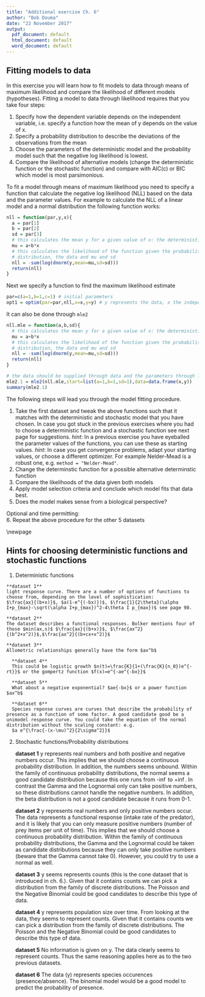 ```yaml
---
title: "Additional exercise Ch. 6"
author: "Bob Douma"
date: "22 November 2017"
output:
  pdf_document: default
  html_document: default
  word_document: default
---
```


## Fitting models to data

In this exercise you will learn how to fit models to data through means of maximum likelihood and compare the likelihood of different models (hypotheses). Fitting a model to data through likelihood requires that you take four steps: 

1. Specify how the dependent variable depends on the independent variable, i.e. specify a function how the mean of y depends on the value of x.
2. Specify a probability distribution to describe the deviations of the observations from the mean
3. Choose the parameters of the deterministic model and the probability model such that the negative log likelihood is lowest.
4. Compare the likelihood of alternative models (change the deterministic function or the stochastic function) and compare with AIC(c) or BIC which model is most parsimonious. 

To fit a model through means of maximum likelihood you need to specify a function that calculate the negative log likelihood (NLL) based on the data and the parameter values. For example to calculate the NLL of a linear model and a normal distribution the following function works: 



```r
nll = function(par,y,x){
  a = par[1]
  b = par[2]
  sd = par[3]
  # this calculates the mean y for a given value of x: the deterministic function
  mu = a+b*x 
  # this calculates the likelihood of the function given the probability 
  # distribution, the data and mu and sd
  nll = -sum(log(dnorm(y,mean=mu,sd=sd))) 
  return(nll)
}
```

Next we specify a function to find the maximum likelihood estimate


```r
par=c(a=1,b=1,c=1) # initial parameters
opt1 = optim(par=par,nll,x=x,y=y) # y represents the data, x the independent variable
```

It can also be done through `mle2`

```r
nll.mle = function(a,b,sd){
  # this calculates the mean y for a given value of x: the deterministic function
  mu = a+b*x 
  # this calculates the likelihood of the function given the probability 
  # distribution, the data and mu and sd
  nll = -sum(log(dnorm(y,mean=mu,sd=sd))) 
  return(nll)
}
```


```r
# the data should be supplied through data and the parameters through list().
mle2.1 = mle2(nll.mle,start=list(a=1,b=1,sd=1),data=data.frame(x,y)) 
summary(mle2.1)
```


The following steps will lead you through the model fitting procedure. 

1. Take the first dataset and tweak the above functions such that it matches with the deterministic and stochastic model that you have chosen. In case you got stuck in the previous exercises where you had to choose a deterministic function and a stochastic function see next page for suggestions. 
  _hint_: In a previous exercise you have eyeballed the parameter values of the functions, you can use these as starting values.
  _hint_: In case you get convergence problems, adapt your starting values, or choose a different optimizer. For example Nelder-Mead is a robust one, e.g. `method = "Nelder-Mead"`.
2. Change the determinstic function for a possible alternative determinstic function
3. Compare the likelihoods of the data given both models
4. Apply model selection criteria and conclude which model fits that data best. 
5. Does the model makes sense from a biological perspective?
      
Optional and time permitting:      
6. Repeat the above procedure for the other 5 datasets

 

\newpage
## Hints for choosing deterministic functions and stochastic functions
  
  1. Deterministic functions

    **dataset 1**
    light response curve. There are a number of options of functions to choose from, depending on the level of sophistication:
    $\frac{ax}{(b+x)}$, $a(1-e^{(-bx)})$, $\frac{1}{2\theta}(\alpha I+p_{max}-\sqrt(\alpha I+p_{max})^2-4\theta I p_{max})$ see page 98.
      
    **dataset 2**
    The dataset describes a functional responses. Bolker mentions four of those $min(ax,s)$ $\frac{ax}{(b+x)}$, $\frac{ax^2}{(b^2+x^2)}$,$\frac{ax^2}{(b+cx+x^2)}$
      
    **dataset 3**
    Allometric relationships generally have the form $ax^b$
      
      **dataset 4**
      This could be logistic growth $n(t)=\frac{K}{1+(\frac{K}{n_0})e^{-rt}}$ or the gompertz function $f(x)=e^{-ae^{-bx}}$
      
      **dataset 5**
      What about a negative exponential? $ae{-bx}$ or a power function $ax^b$
      
      **dataset 6**
      Species reponse curves are curves that describe the probability of presence as a function of some factor. A good candidate good be a unimodel response curve. You could take the equation of the normal distribution without the scaling constant: e.g.
      $a e^{\frac{-(x-\mu)^2}{2\sigma^2}}$

  2. Stochastic functions/Probability distributions

      **dataset 1**
      y represents real numbers and both positive and negative numbers occur. This implies that we should choose a continuous         probability distribution. In addition, the numbers seems unbound. Within the family of continuous probability distributions, the normal seems a good candidate distribution because this one runs from -$\inf$ to +$\inf$. In contrast the Gamma and the Lognormal only can take positive numbers, so these distributions cannot handle the negative numbers. In addition, the beta distribution is not a good candidate because it runs from 0-1.

      **dataset 2**
      y represents real numbers and only positive numbers occur. The data represents a functional response (intake rate of the predator), and it is likely that you can only measure positive numbers (number of prey items per unit of time).  This implies that we should choose a continuous probability distribution. Within the family of continuous probability distributions, the Gamma and the Lognormal could be taken as candidate distributions because they can only take positive numbers (beware that the Gamma cannot take 0). However, you could try to use a normal as well.

      **dataset 3**
      y seems represents counts (this is the cone dataset that is introduced in ch. 6.). Given that it contains counts we can pick a distribution from the family of discrete distributions. The Poisson and the Negative Binomial could be good candidates to describe this type of data.
      
      **dataset 4**
      y represents population size over time. From looking at the data, they seems to represent counts. Given that it contains counts we can pick a distribution from the family of discrete distributions. The Poisson and the Negative Binomial could be good candidates to describe this type of data.  

      **dataset 5**
      No information is given on y. The data clearly seems to represent counts. Thus the same reasoning applies here as to the two previous datasets.
      
      **dataset 6**
      The data (y) represents species occurences (presence/absence). The binomial model would be a good model to predict the probability of presence.  

